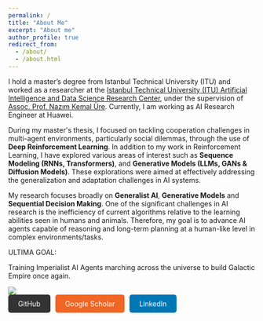```yaml
---
permalink: /
title: "About Me"
excerpt: "About me"
author_profile: true
redirect_from: 
  - /about/
  - /about.html
---
```


I hold a master’s degree from Istanbul Technical University (ITU) and worked as a researcher at the [Istanbul Technical University (ITU) Artificial Intelligence and Data Science Research Center](https://ai.itu.edu.tr/), under the supervision of [Assoc. Prof. Nazım Kemal Üre](http://kemalure.com). Currently, I am working as AI Research Engineer at Huawei. 

During my master's thesis, I focused on tackling cooperation challenges in multi-agent environments, particularly social dilemmas, through the use of **Deep Reinforcement Learning**. In addition to my work in Reinforcement Learning, I have explored various areas of interest such as **Sequence Modeling (RNNs, Transformers)**, and **Generative Models (LLMs, GANs & Diffusion Models)**. These explorations were aimed at effectively addressing the generalization and adaptation challenges in AI systems.

My research focuses broadly on **Generalist AI**, **Generative Models** and **Sequential Decision Making**. One of the significant challenges in AI research is the inefficiency of current algorithms relative to the learning abilities seen in humans and animals. Therefore, my goal is to advance AI agents capable of reasoning and long-term planning at a human-like level in complex environments/tasks.

ULTIMA GOAL:

Training Imperialist AI Agents marching across the universe to build Galactic Empire once again.

<img src="/images/1500x1500.png" style="max-width:100%; height:auto;">


<div style="display: flex; gap: 10px;">
  <a href="https://github.com/AbdullahVanlioglu/" class="btn btn-primary" style="text-decoration: none; padding: 10px 20px; background-color: #333; color: #fff; border-radius: 5px;">GitHub</a>
  <a href="https://scholar.google.com/citations?user=KkoiLS4AAAAJ&hl=en&oi=ao" class="btn btn-secondary" style="text-decoration: none; padding: 10px 20px; background-color: #f16624; color: #fff; border-radius: 5px;">Google Scholar</a>
  <a href="https://www.linkedin.com/in/abdvan/" class="btn btn-linkedin" style="text-decoration: none; padding: 10px 20px; background-color: #0077b5; color: #fff; border-radius: 5px;">LinkedIn</a>
</div>